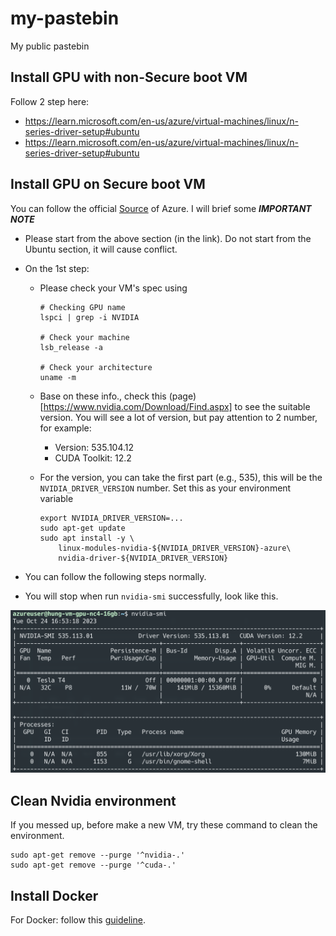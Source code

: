 # my-pastebin
My public pastebin

## Install GPU with non-Secure boot VM

Follow 2 step here: 
- https://learn.microsoft.com/en-us/azure/virtual-machines/linux/n-series-driver-setup#ubuntu
- https://learn.microsoft.com/en-us/azure/virtual-machines/linux/n-series-driver-setup#ubuntu

## Install GPU on Secure boot VM

You can follow the official [Source](https://learn.microsoft.com/en-us/azure/virtual-machines/linux/n-series-driver-setup#install-cuda-driver-on-ubuntu-with-secure-boot-enabled) of Azure. I will brief some ***IMPORTANT NOTE***

- Please start from the above section (in the link). Do not start from the Ubuntu section, it will cause conflict.
- On the 1st step: 

  - Please check your VM's spec using
    ```
    # Checking GPU name
    lspci | grep -i NVIDIA
    
    # Check your machine
    lsb_release -a
    
    # Check your architecture
    uname -m
    ```
  - Base on these info., check this (page)[https://www.nvidia.com/Download/Find.aspx] to see the suitable version. You will see a lot of version, but pay attention to 2 number, for example:
    - Version: 535.104.12
    - CUDA Toolkit: 12.2
  - For the version, you can take the first part (e.g., 535), this will be the `NVIDIA_DRIVER_VERSION` number. Set this as your environment variable

    ```
    export NVIDIA_DRIVER_VERSION=...
    sudo apt-get update
    sudo apt install -y \
        linux-modules-nvidia-${NVIDIA_DRIVER_VERSION}-azure\
        nvidia-driver-${NVIDIA_DRIVER_VERSION}
    ```
- You can follow the following steps normally.
- You will stop when run `nvidia-smi` successfully, look like this.
  
![Success](assets/image.png)

## Clean Nvidia environment

If you messed up, before make a new VM, try these command to clean the environment.

```[bash]
sudo apt-get remove --purge '^nvidia-.'
sudo apt-get remove --purge '^cuda-.'
```

## Install Docker

For Docker: follow this [guideline](https://docs.docker.com/engine/install/ubuntu/#installation-methods).
